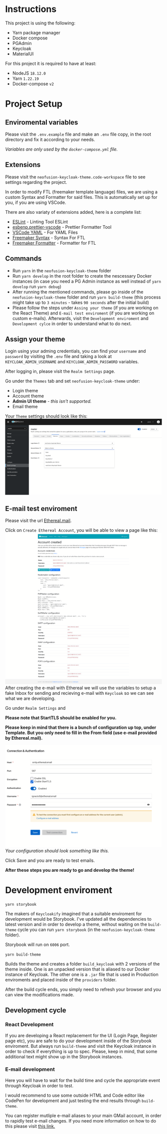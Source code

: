 # Instructions

This project is using the following:

- Yarn package manager
- Docker compose
- PGAdmin
- Keycloak
- MaterialUI

For this project it is required to have at least:

- NodeJS `18.12.0`
- Yarn `1.22.19`
- Docker-compose `v2`

# Project Setup

## Enviromental variables

Please visit the `.env.example` file and make an `.env` file copy, in the root directory and fix it according to your needs.

_Variables are only used by the `docker-compose.yml` file._

## Extensions

Please visit the `neofusion-keycloak-theme.code-workspace` file to see settings regarding the project.

In order to modify FTL (freemaker template language) files, we are using a custom Syntax and Formatter for said files. This is automatically set up for you, if you are using VSCode.

There are also variaty of extensions added, here is a complete list:

- [ESLint](https://marketplace.visualstudio.com/items?itemName=dbaeumer.vscode-eslint) - Linting Tool ESLint
- [esbenp.prettier-vscode](https://marketplace.visualstudio.com/items?itemName=esbenp.prettier-vscode) - Prettier Formatter Tool
- [VSCode YAML](https://marketplace.visualstudio.com/items?itemName=redhat.vscode-yaml) - For YAML Files
- [Freemaker Syntax](https://marketplace.visualstudio.com/items?itemName=dcortes92.freemarker) - Syntax For FTL
- [Freemaker Formatter](https://marketplace.visualstudio.com/items?itemName=antonlilleby.xp-freemarker-formatter) - Formatter for FTL

## Commands

- Run `yarn` in the `neofusion-keycloak-theme` folder
- Run `yarn develop` in the root folder to create the nescessary Docker instances (in case you need a PG Admin instance as well instead of `yarn develop` run `yarn debug`)
- After running the mentioned commands, please go inside of the `neofusion-keycloak-theme` folder and run `yarn build-theme` (this process might take up to `3 minutes` - takes `90 seconds` after the initial build)
- Please follow the steps under `Assing your theme` (if you are working on the React Theme) and `E-mail test enviroment` (if you are working on custom e-mails). Afterwards, visit the `Development enviroment` and `Development cylce` in order to understand what to do next.

## Assign your theme

Login using your adming credentials, you can find your `username` and `password` by visiting the `.env` file and taking a look at `KEYCLOAK_ADMIN_USERNAME` and `KEYCLOAK_ADMIN_PASSWORD` variables.

After logging in, please visit the `Realm Settings` page.

Go under the `Themes` tab and set `neofusion-keycloak-theme` under:

- Login theme
- Account theme
- **Admin UI theme** - _this isn't supported._
- Email theme

Your `Theme` settings should look like this:
![](./docs//keycloak_theme_settings.png)

## E-mail test enviroment

Please visit the url [Ethereal.mail](https://ethereal.email/).

Click on `Create Ethereal Account`, you will be able to view a page like this:
![](./docs/ethereal_after_creating_an_account.png)
After creating the e-mail with Ethereal we will use the variables to setup a fake Inbox for sending and recieving e-mail with `Keycloak` so we can see what we are developing.

Go under `Realm Settings` and

**Please note that StartTLS should be enabled for you.**

**Please keep in mind that there is a bunch of configuration up top, under Template. But you only need to fill in the From field (use e-mail provided by Ethereal.mail).**

![](./docs/keycloak_email_settings.png)_Your configuration should look something like this._

Click Save and you are ready to test emails.

**After these steps you are ready to go and develop the theme!**

# Development enviroment

`yarn storybook`

The makers of `Keycloakify` imagined that a suitable enviroment for development would be Storybook. I've updated all the dependencies to latest version and in order to develop a theme, without waiting on the `build-theme` cycle you can run `yarn storybook` (in the `neofusion-keycloak-theme` folder).

Storybook will run on `6006` port.

`yarn build-theme`

Builds the theme and creates a folder `build_keycloak` with 2 versions of the theme inside. One is an unpacked version that is aliased to our Docker instance of Keycloak. The other one is a `.jar` file that is used in Production enviroments and placed inside of the `providers` folder.

After the build cycle ends, you simply need to refresh your browser and you can view the modifications made.

## Development cycle

### React Development

If you are developing a React replacement for the UI (Login Page, Register page etc), you are safe to do your development inside of the Storybook enviroment. But always run `build-theme` and visit the Keycloak instance in order to check if everything is up to spec. Please, keep in mind, that some additional text might show up in the Storybook instances.

### E-mail development

Here you will have to wait for the build time and cycle the appropriate event through Keycloak in order to test.

I would recommend to use some outside HTML and Code editor like CodePen for development and just testing the end results through `build-theme`.

You can register mutliple e-mail aliases to your main GMail account, in order to rapidly test e-mail changes. If you need more information on how to do this please visit [this link.](https://www.101domain.com/gmail_email_aliases.htm)
